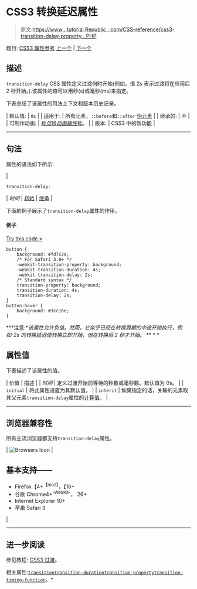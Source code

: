 # CSS3 转换延迟属性

> 原文:[https://www . tutorial Republic . com/CSS-reference/css3-transition-delay-property . PHP](https://www.tutorialrepublic.com/css-reference/css3-transition-delay-property.php)

题目: [CSS3 属性参考](css3-properties.php) [上一个](css3-transition-property.php) | [下一个](css3-transition-duration-property.php)

## 描述

`transition-delay` CSS 属性定义过渡何时开始(例如，值 2s 表示过渡将在应用后 2 秒开始。).该属性的值可以用秒(s)或毫秒(ms)来指定。

下表总结了该属性的用法上下文和版本历史记录。

| 默认值: | `0s` |
| 适用于: | 所有元素，`::before`和`::after` [伪元素](../css-tutorial/css-pseudo-elements.php) |
| 继承的: | 不 |
| 可制作动画: | [号*见*号*动图属性*号](css-animatable-properties.php)。 |
| 版本: | CSS3 中的新功能 |

* * *

## 句法

属性的语法如下所示:

| 

```
transition-delay: 
```

 | *时间* &#124; [初始](../definitions.php#initial) &#124; [继承](../definitions.php#inherit) |

下面的例子展示了`transition-delay`属性的作用。

#### 例子

[Try this code »](../codelab.php?topic=css3&file=transition-delay-property "Try this code using online Editor")

```
button {
    background: #fd7c2a;
    /* For Safari 3.0+ */
    -webkit-transition-property: background;
    -webkit-transition-duration: 4s;
    -webkit-transition-delay: 2s;
    /* Standard syntax */
    transition-property: background;
    transition-duration: 4s;
    transition-delay: 2s;
}
button:hover {
    background: #3cc16e;
}
```

 ***注意:**该属性允许负值。然而，它似乎已经在转换周期的中途开始执行，例如-2s 的转换延迟使转换立即开始，但在转换后 2 秒才开始。*  ** * *

## 属性值

下表描述了该属性的值。

| 价值 | 描述 |
| *时间* | 定义过渡开始前等待的秒数或毫秒数。默认值为 0s。 |
| `initial` | 将此属性设置为其默认值。 |
| `inherit` | 如果指定的话，关联的元素取其父元素`transition-delay`属性的[计算值](../definitions.php#computed-value)。 |

* * *

## 浏览器兼容性

所有主流浏览器都支持`transition-delay`属性。

| ![Browsers Icon](../Images/e9331123c77668c1832e541c2fca1002.png) | 

## 基本支持——

*   Firefox【4+<sup class="badge">【moz】</sup>，【16+
*   谷歌 Chrome4+<sup class="badge">-WebKit-</sup>， 26+
*   Internet Explorer 10+
*   苹果 Safari 3

 |

* * *

## 进一步阅读

参见教程: [CSS3 过渡](../css-tutorial/css3-transitions.php)。

相关属性:[`transition`](css3-transition-property.php)[`transition-duration`](css3-transition-duration-property.php)[`transition-property`](css3-transition-property-property.php)[`transition-timing-function`](css3-transition-timing-function-property.php)。*